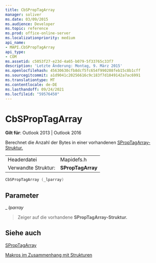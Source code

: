 ```yaml
---
title: CbSPropTagArray
manager: soliver
ms.date: 03/09/2015
ms.audience: Developer
ms.topic: reference
ms.prod: office-online-server
ms.localizationpriority: medium
api_name:
- MAPI.CbSPropTagArray
api_type:
- COM
ms.assetid: c5053f27-e23d-4a65-b079-5f33765c33f7
description: 'Letzte Änderung: Montag, 9. März 2015'
ms.openlocfilehash: 45630630cfb8dcf5fc654f990208feb15c8b1cff
ms.sourcegitcommit: a1d9041c20256616c9c183f7d1049142a7ac6991
ms.translationtype: MT
ms.contentlocale: de-DE
ms.lasthandoff: 09/24/2021
ms.locfileid: "59576450"
---
```

# <a name="cbsproptagarray"></a>CbSPropTagArray

  
  
**Gilt für**: Outlook 2013 | Outlook 2016 
  
Berechnet die Anzahl der Bytes in einer vorhandenen [SPropTagArray-Struktur.](sproptagarray.md) 
  
|||
|:-----|:-----|
|Headerdatei  <br/> |Mapidefs.h  <br/> |
|Verwandte Struktur:  <br/> |**SPropTagArray** <br/> |
   
```cpp
CbSPropTagArray (_lparray)
```

## <a name="parameters"></a>Parameter

 _ _lparray_
  
> Zeiger auf die vorhandene **SPropTagArray-Struktur.** 
    
## <a name="see-also"></a>Siehe auch



[SPropTagArray](sproptagarray.md)


[Makros im Zusammenhang mit Strukturen](macros-related-to-structures.md)

